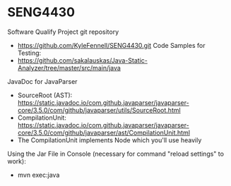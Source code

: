 # SENG4430
Software Qualify
Project git repository
- https://github.com/KyleFennell/SENG4430.git
Code Samples for Testing:
- https://github.com/sakalauskas/Java-Static-Analyzer/tree/master/src/main/java

JavaDoc for JavaParser
- SourceRoot (AST): https://static.javadoc.io/com.github.javaparser/javaparser-core/3.5.0/com/github/javaparser/utils/SourceRoot.html
- CompilationUnit: https://static.javadoc.io/com.github.javaparser/javaparser-core/3.5.0/com/github/javaparser/ast/CompilationUnit.html
- The CompilationUnit implements Node which you'll use heavily 

Using the Jar File in Console (necessary for command "reload settings" to work):
- mvn exec:java
